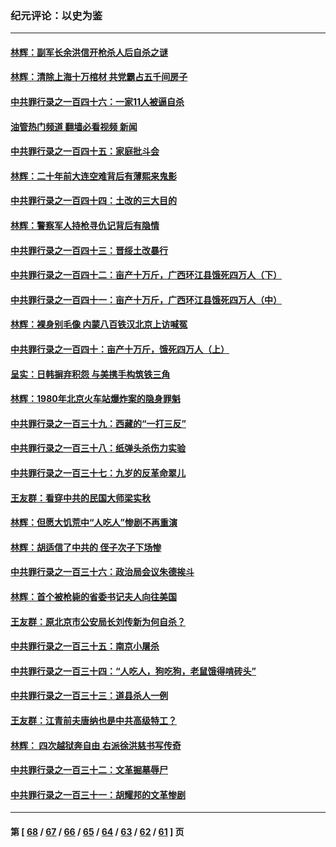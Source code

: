 ### 纪元评论：以史为鉴
---
#### [林辉：副军长余洪信开枪杀人后自杀之谜](../../pages/nsc1028/n14037038.md?07190330) 
#### [林辉：清除上海十万棺材 共党霸占五千间房子](../../pages/nsc1028/n14033735.md?07190330) 
#### [中共罪行录之一百四十六：一家11人被逼自杀](../../pages/nsc1028/n14032932.md?07190330) 
#### [油管热门频道 翻墙必看视频 新闻](ok?07190330)
#### [中共罪行录之一百四十五：家庭批斗会](../../pages/nsc1028/n14031487.md?07190330) 
#### [林辉：二十年前大连空难背后有薄熙来鬼影](../../pages/nsc1028/n14031069.md?07190330) 
#### [中共罪行录之一百四十四：土改的三大目的](../../pages/nsc1028/n14030522.md?07190330) 
#### [林辉：警察军人持枪寻仇记背后有隐情](../../pages/nsc1028/n14029745.md?07190330) 
#### [中共罪行录之一百四十三：晋绥土改暴行](../../pages/nsc1028/n14029965.md?07190330) 
#### [中共罪行录之一百四十二：亩产十万斤，广西环江县饿死四万人（下）](../../pages/nsc1028/n14027911.md?07190330) 
#### [中共罪行录之一百四十一：亩产十万斤，广西环江县饿死四万人（中）](../../pages/nsc1028/n14027089.md?07190330) 
#### [林辉：裸身别毛像 内蒙八百铁汉北京上访喊冤](../../pages/nsc1028/n14026693.md?07190330) 
#### [中共罪行录之一百四十：亩产十万斤，饿死四万人（上）](../../pages/nsc1028/n14026657.md?07190330) 
#### [呈实：日韩摒弃积怨 与美携手构筑铁三角](../../pages/nsc1028/n14025196.md?07190330) 
#### [林辉：1980年北京火车站爆炸案的隐身罪魁](../../pages/nsc1028/n14024093.md?07190330) 
#### [中共罪行录之一百三十九：西藏的“一打三反”](../../pages/nsc1028/n14024088.md?07190330) 
#### [中共罪行录之一百三十八：纸弹头杀伤力实验](../../pages/nsc1028/n14022692.md?07190330) 
#### [中共罪行录之一百三十七：九岁的反革命翠儿](../../pages/nsc1028/n14020997.md?07190330) 
#### [王友群：看穿中共的民国大师梁实秋](../../pages/nsc1028/n14020649.md?07190330) 
#### [林辉：但愿大饥荒中“人吃人”惨剧不再重演](../../pages/nsc1028/n14020531.md?07190330) 
#### [林辉：胡适信了中共的 侄子次子下场惨](../../pages/nsc1028/n14019760.md?07190330) 
#### [中共罪行录之一百三十六：政治局会议朱德挨斗](../../pages/nsc1028/n14017983.md?07190330) 
#### [林辉：首个被枪毙的省委书记夫人向往美国](../../pages/nsc1028/n14017481.md?07190330) 
#### [王友群：原北京市公安局长刘传新为何自杀？](../../pages/nsc1028/n14016995.md?07190330) 
#### [中共罪行录之一百三十五：南京小屠杀](../../pages/nsc1028/n14015189.md?07190330) 
#### [中共罪行录之一百三十四：“人吃人，狗吃狗，老鼠饿得啃砖头”](../../pages/nsc1028/n14014478.md?07190330) 
#### [中共罪行录之一百三十三：道县杀人一例](../../pages/nsc1028/n14014033.md?07190330) 
#### [王友群：江青前夫唐纳也是中共高级特工？](../../pages/nsc1028/n14011375.md?07190330) 
#### [林辉： 四次越狱奔自由 右派徐洪慈书写传奇](../../pages/nsc1028/n14010438.md?07190330) 
#### [中共罪行录之一百三十二：文革掘墓辱尸](../../pages/nsc1028/n14009626.md?07190330) 
#### [中共罪行录之一百三十一：胡耀邦的文革惨剧](../../pages/nsc1028/n14007184.md?07190330) 

---
#### 第 [ [68](./68.md?07190330) / [67](./67.md?07190330) / [66](./66.md?07190330) / [65](./65.md?07190330) / [64](./64.md?07190330) / [63](./63.md?07190330) / [62](./62.md?07190330) / [61](./61.md?07190330) ] 页
